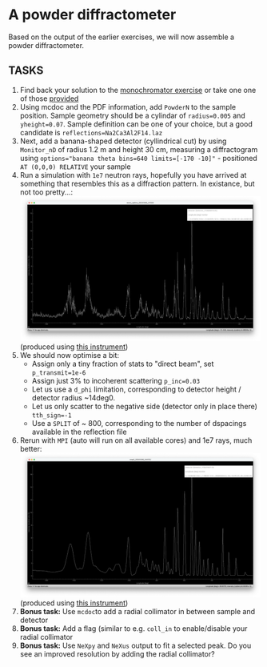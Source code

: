# A powder diffractometer

Based on the output of the earlier exercises, we will now assemble a
powder diffractometer.

## TASKS
1. Find back your solution to the [monochromator exercise](../../01_Monday_October_7th/04_Neutron_optics_exercises/Exercise_monochromator/) or take one one of those [provided](../../01_Monday_October_7th/04_Neutron_optics_exercises/Exercise_monochromator/solution)
2. Using mcdoc and the PDF information, add `PowderN` to the sample position. Sample geometry should be a cylindar of `radius=0.005` and `yheight=0.07`. Sample definition can be one of your choice, but a good candidate is `reflections=Na2Ca3Al2F14.laz`
3. Next, add a banana-shaped detector (cyllindrical cut) by using `Monitor_nD` of radius 1.2 m and height 30 cm, measuring a diffractogram using `options="banana theta bins=640 limits=[-170 -10]"` - positioned ` AT (0,0,0) RELATIVE ` your sample
4. Run a simulation with `1e7` neutron rays, hopefully you have arrived at something that resembles this as a diffraction pattern. In existance, but not too pretty...:
![Initial diffractogram](pics/diffractogram1.png)
(produced using [this instrument](solution/step1.instr))
5. We should now optimise a bit:
   * Assign only a tiny fraction of stats to "direct beam", set `p_transmit=1e-6`
   * Assign just 3% to incoherent scattering `p_inc=0.03`
   * Let us use a `d_phi` limitation, corresponding to detector height / detector radius ~14deg0.
   * Let us only scatter to the negative side (detector only in place there) `tth_sign=-1`
   * Use a `SPLIT` of ~ 800, corresponding to the number of dspacings available in the reflection file
6. Rerun with `MPI` (auto will run on all available cores) and 1e7 rays, much better:
![Initial diffractogram](pics/diffractogram2.png)
(produced using [this instrument](solution/step2.instr))
7. **Bonus task:** Use `mcdoc`to add a radial collimator in between sample and detector 
8. **Bonus task:** Add a flag (similar to e.g. `coll_in` to enable/disable your radial collimator
9. **Bonus task:** Use `NeXpy` and `NeXus` output to fit a selected peak. Do you see an improved resolution by adding the radial collimator?